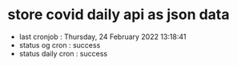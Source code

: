 # store covid daily api as json data

- last cronjob : Thursday, 24 February 2022 13:18:41
- status og cron : success
- status daily cron : success
      
      